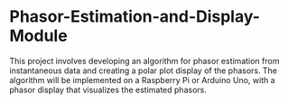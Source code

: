 # Phasor-Estimation-and-Display-Module
This project involves developing an algorithm for phasor estimation from instantaneous data and creating a polar plot display of the phasors. The algorithm will be implemented on a Raspberry Pi or Arduino Uno, with a phasor display that visualizes the estimated phasors. 
